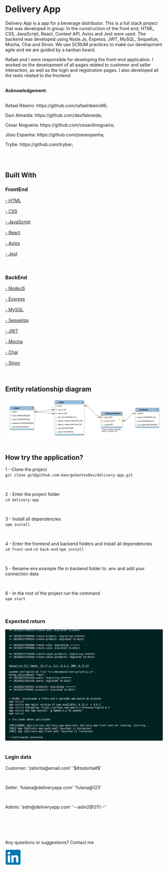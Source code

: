 <h1>Delivery App</h1>

<p>
  Delivery App is a app for a beverage distributor. This is a full stack project that was developed in group. In the construction of the 
  front end, HTML, CSS, JavaScript, React, Context API, Axios and Jest were used. The backend was developed using Node.Js, Express, JWT, MySQL,
  Sequelize, Mocha, Chai and  Sinon. We use SCRUM practices to make our development agile and we are guided by a kanban board.
</p>

<p>
  Rafael and I were responsible for developing the front-end application. I worked on the development of all pages related to customer and seller
  interaction, as well as the login and registration pages. I also developed all the tests related to the frontend
</p>
    
<br />
<strong>Acknowledgement: </strong>
<br /><br />
<p> Rafael Ribeiro: https://github.com/rafaelribeiro96; </p>
<p> Davi Almeida: https://github.com/davifalmeida; </p>
<p> Cesar Nogueira: https://github.com/cesardinogueira; </p>
<p> Jõao Espanha: https://github.com/joaoespanha;</p>
<p> Trybe:  https://github.com/tryber; </p>

</br>
</br>

<h2> Built With </h2>

<div>
<h3>FrontEnd </h3>
  <a href="https://developer.mozilla.org/en-US/docs/Web/HTML" rel="nofollow"> - HTML </a> </br></br>
  <a href="https://developer.mozilla.org/en-US/docs/Web/CSS" rel="nofollow"> - CSS </a> </br></br>
  <a href="https://developer.mozilla.org/en-US/docs/Web/JavaScript" rel="nofollow"> - JavaScript </a> </br></br>
  <a href="https://react.dev/learn" rel="nofollow"> - React </a> </br></br>
  <a href="https://axios-http.com/ptbr/docs/intro" rel="nofollow"> - Axios </a>  </br></br>
  <a href="https://jestjs.io/pt-BR/" rel="nofollow"> - Jest </a> </br></br>

</br>
<h3>BackEnd</h3>
 <a href="https://nodejs.org/en/" rel="nofollow"> - NodeJS </a> </br></br>
 <a href="https://expressjs.com/pt-br/" rel="nofollow"> - Express </a> </br></br>
 <a href="https://www.mysql.com/" rel="nofollow"> - MySQL </a> </br></br>
 <a href="https://sequelize.org/docs/v6/core-concepts/validations-and-constraints/" rel="nofollow"> - Sequelize </a> </br></br>
  <a href="https://jwt.io/" rel="nofollow"> - JWT </a> </br></br>
 <a href="https://mochajs.org/" rel="nofollow"> - Mocha </a> </br></br>
 <a href="https://www.chaijs.com/" rel="nofollow"> - Chai </a> </br></br>
 <a href="https://sinonjs.org/" rel="nofollow"> - Sinon </a> </br></br>
</div>

<br />

<h2> Entity relationship diagram </h2>

<img src="DiagramaEntidade.png" alt="diagram" />

<br />
<br /> 

<h2>
  How try the application?
</h2>

<div>
    <p> 
      1 - Clone the project </br>
      <code>git clone git@github.com:GeorgeSantosDev/delivery-app.git</code>
    </p>
    </br>
    <p> 
     2 - Enter the project folder </br>
     <code>cd delivery-app</code>
    </p>
    </br>
    <p> 
     3 - Install all dependencies </br>
      <code>npm install</code>
    </p>
    </br>
    <p> 
     4 - Enter the frontend and backend folders and install all dependencies </br>
     <code>cd front-end</code>
     <code>cd back-end</code>
     <code>npm install</code>
    </p>
    </br>
    <p> 
     5 - Rename env.example file in backend folder to .env and add your connection data </br>
    </p>
    </br>
    <p> 
     6 - In the root of the project run the command </br>
     <code>npm start</code>
    </p>
    </br>
</div>
    <h3> Expected return </h3>
    <img  src="startimage.png" alt="npm start return" />
    
<br />
<br />
  <h3> Login data </h3>
  <p> Customer: 'zebirita@email.com' '$#zebirita#$' </p> </br>
  <p> Seller: 'fulana@deliveryapp.com' 'fulana@123' </p> </br>
  <p> Admin: 'adm@deliveryapp.com' '--adm2@21!!--'</p> </br>


<br />
<br />
<br /> 

<p> Any questions or suggestions? Contact me </p>

<a href="https://www.linkedin.com/in/george-santos-dev" rel="nofollow">
  <img
    height="50px"
    width="50px"
    src="https://raw.githubusercontent.com/devicons/devicon/1119b9f84c0290e0f0b38982099a2bd027a48bf1/icons/linkedin/linkedin-original.svg"
    alt="LinkedIn"
  />   
</a>
